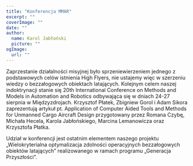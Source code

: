 ```yaml
---
title: "Konferencja MMAR"
excerpt: ""
coverImage: ""
date: ""
author:
  name: Karol Jabłoński
  picture: ""
ogImage:
  url: ""
---
```


Zaprzestanie działalności misyjnej było sprzeniewierzeniem jednego z podstawowych celów istnienia High Flyers, nie ustajemy więc w szerzeniu wiedzy o bezzałogowych obiektach latających. Kolejnym celem naszej indoktrynacji stanie się 20th International Conference on Methods and Models in Automation and Robotics odbywająca się w dniach 24-27 sierpnia w Międzyzdrojach. Krzysztof Płatek, Zbigniew Gorol i Adam Sikora zaprezentują artykuł pt. Application of Computer Aided Tools and Methods for Unmanned Cargo Aircraft Design przygotowany przez Romana Czybę, Michała Hecela, Karola Jabłońskiego, Marcina Lemanowicza oraz Krzysztofa Płatka.

Udział w konferencji jest ostatnim elementem naszego projektu „Wielokryterialna optymalizacja zdolności operacyjnych bezzałogowych obiektów latających” realizowanego w ramach programu „Generacja Przyszłości”.
